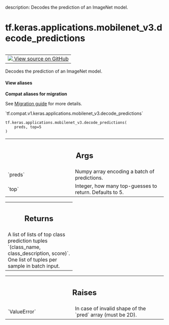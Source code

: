 description: Decodes the prediction of an ImageNet model.

<div itemscope itemtype="http://developers.google.com/ReferenceObject">
<meta itemprop="name" content="tf.keras.applications.mobilenet_v3.decode_predictions" />
<meta itemprop="path" content="Stable" />
</div>

# tf.keras.applications.mobilenet_v3.decode_predictions

<!-- Insert buttons and diff -->

<table class="tfo-notebook-buttons tfo-api nocontent" align="left">
<td>
  <a target="_blank" href="https://github.com/keras-team/keras/tree/v2.9.0/keras/applications/mobilenet_v3.py#L590-L592">
    <img src="https://www.tensorflow.org/images/GitHub-Mark-32px.png" />
    View source on GitHub
  </a>
</td>
</table>



Decodes the prediction of an ImageNet model.

<section class="expandable">
  <h4 class="showalways">View aliases</h4>
  <p>
<b>Compat aliases for migration</b>
<p>See
<a href="https://www.tensorflow.org/guide/migrate">Migration guide</a> for
more details.</p>
<p>`tf.compat.v1.keras.applications.mobilenet_v3.decode_predictions`</p>
</p>
</section>

<pre class="devsite-click-to-copy prettyprint lang-py tfo-signature-link">
<code>tf.keras.applications.mobilenet_v3.decode_predictions(
    preds, top=5
)
</code></pre>



<!-- Placeholder for "Used in" -->


<!-- Tabular view -->
 <table class="responsive fixed orange">
<colgroup><col width="214px"><col></colgroup>
<tr><th colspan="2"><h2 class="add-link">Args</h2></th></tr>

<tr>
<td>
`preds`
</td>
<td>
Numpy array encoding a batch of predictions.
</td>
</tr><tr>
<td>
`top`
</td>
<td>
Integer, how many top-guesses to return. Defaults to 5.
</td>
</tr>
</table>



<!-- Tabular view -->
 <table class="responsive fixed orange">
<colgroup><col width="214px"><col></colgroup>
<tr><th colspan="2"><h2 class="add-link">Returns</h2></th></tr>
<tr class="alt">
<td colspan="2">
A list of lists of top class prediction tuples
`(class_name, class_description, score)`.
One list of tuples per sample in batch input.
</td>
</tr>

</table>



<!-- Tabular view -->
 <table class="responsive fixed orange">
<colgroup><col width="214px"><col></colgroup>
<tr><th colspan="2"><h2 class="add-link">Raises</h2></th></tr>

<tr>
<td>
`ValueError`
</td>
<td>
In case of invalid shape of the `pred` array
(must be 2D).
</td>
</tr>
</table>

